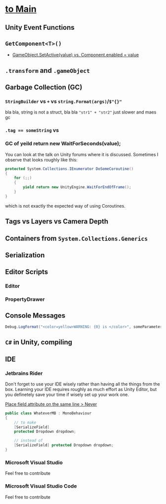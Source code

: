 # [to Main](./README.md)

## Unity Event Functions

## ```GetComponent<T>()```

<!-- TODO -->

* [GameObject.SetAсtive(value) vs. Component.enabled = value](./Pages/SideBySideComparison/GOSetActiveVSComponentEnabled.md)




## ```.transform``` and ```.gameObject```

## Garbage Collection (GC)

### ```StringBuilder``` vs ```+``` vs ```string.Format(args)```/```$"{}"```
bla bla, string is not a struct, bla bla ```"str1" + "str2"``` just slower and maes gc
### ```.tag == someString``` vs 
### GC of yeild return new WaitForSeconds(value);
You can look at the talk on Unity forums where it is discussed. Sometimes I observe that looks roughly like this:

```csharp
protected System.Collections.IEnumerator DoSomeCoroutine()
{
    for (;;)
    {
        yield return new UnityEngine.WaitForEndOfFrame();
    }
}
```
which is not exactly the expected way of using Coroutines.



## Tags vs Layers vs Camera Depth

## Containers from ```System.Collections.Generics```


## Serialization

## Editor Scripts
### Editor
### PropertyDrawer

## Console Messages 

```csharp
Debug.LogFormat("<color=yellow>WARNING: {0} is </color>", someParameter);
```

## ```C#``` in Unity, compiling

## IDE
### Jetbrains Rider
Don't forget to use your IDE wisely rather than having all the things from the box. Learning your IDE requires roughly as much effort as Unity Editor, but you definetely save your time if wisely set up your work one.

[Place field attribute on the same line > Never](https://rider-support.jetbrains.com/hc/en-us/community/posts/360004233720-How-do-I-allow-Unity-attributes-to-be-on-their-own-line-)

```csharp
public class WhateverMB : MonoBehaviour
{
    // to make
    [SerializeField]
    protected Dropdown dropdown;

    // instead of
    [SerializeField] protected Dropdown dropdown;
}
```

### Microsoft Visual Studio
Feel free to contribute

### Microsoft Visual Studio Code
Feel free to contribute


